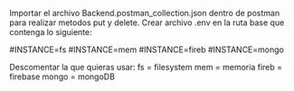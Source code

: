 Importar el archivo Backend.postman_collection.json dentro de postman para realizar metodos put y delete.
Crear archivo .env en la ruta base que contenga lo siguiente:

#INSTANCE=fs
#INSTANCE=mem
#INSTANCE=fireb
#INSTANCE=mongo

Descomentar la que quieras usar:
fs = filesystem
mem = memoria
fireb = firebase
mongo = mongoDB

